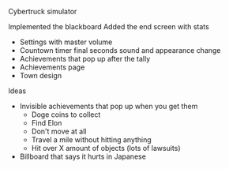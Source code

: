Cybertruck simulator

Implemented the blackboard
Added the end screen with stats

- Settings with master volume
- Countown timer final seconds sound and appearance change
- Achievements that pop up after the tally
- Achievements page
- Town design

Ideas
- Invisible achievements that pop up when you get them
	- Doge coins to collect
	- Find Elon
	- Don't move at all
	- Travel a mile without hitting anything
	- Hit over X amount of objects (lots of lawsuits)
- Billboard that says it hurts in Japanese
